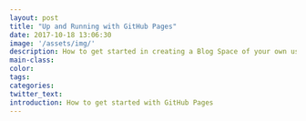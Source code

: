 ```yaml
---
layout: post
title: "Up and Running with GitHub Pages"
date: 2017-10-18 13:06:30
image: '/assets/img/'
description: How to get started in creating a Blog Space of your own using GitHub Pages
main-class:
color:
tags: 
categories:
twitter_text:
introduction: How to get started with GitHub Pages
---
```

